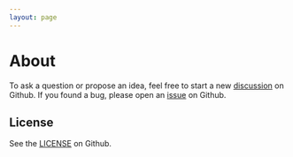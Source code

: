 ```yaml
---
layout: page
---
```


# About

To ask a question or propose an idea, feel free to start a new [discussion](https://github.com/workleap/wl-idp-docs-hub/discussions) on Github. If you found a bug, please open an [issue](https://github.com/workleap/wl-idp-docs-hub/issues) on Github.

## License

See the [LICENSE](https://github.com/workleap/wl-idp-docs-hub/blob/main/LICENSE) on Github.

